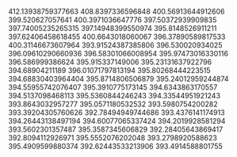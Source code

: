 412.13938759377663
408.8397336596848
400.56913644912606
399.520627057641
400.3971036647776
397.50372939909835
397.74005235265315
397.14948399550974
395.8148526911211
397.62406458618455
400.6643018060067
396.37890589817533
400.31146673607964
393.91524387385806
396.530020934025
396.09610290660936
396.58301066008954
395.97473016330116
396.586999386624
395.915337149006
395.23131637922796
394.68904211189
396.01071797813194
395.80268444223515
394.68830403964404
395.8714806506879
395.24012959244874
394.55955742076407
395.3910775173145
394.6343863170557
394.5137098468113
395.5360844246243
394.33544951921243
393.8643032957277
395.0571180532532
393.5980754200282
393.39204305760626
392.78494949744686
393.4376141174913
394.26443138497194
394.60077065337424
394.2019928581294
393.5602301357487
395.3587345606829
392.28405643869417
392.8094112926971
395.5552076202048
393.2798920588623
395.4909599880374
392.62443533213906
393.4914588801755